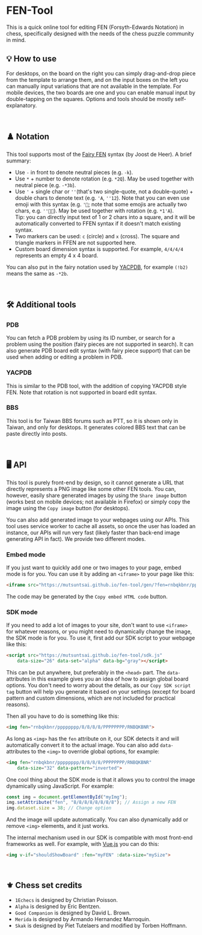 # FEN-Tool

This is a quick online tool for editing FEN (Forsyth-Edwards Notation) in chess,
specifically designed with the needs of the chess puzzle community in mind.

## 💡 How to use

For desktops, on the board on the right you can simply drag-and-drop piece from the template to arrange them,
and on the input boxes on the left you can manually input variations that are not available in the template.
For mobile devices, the two boards are one and you can enable manual input by double-tapping on the squares.
Options and tools should be mostly self-explanatory.

<br>

## ♟️ Notation

This tool supports most of the [Fairy FEN](https://www.janko.at/Retros/d.htm) syntax (by Joost de Heer). A brief summary:

- Use `-` in front to denote neutral pieces (e.g. `-k`).
- Use `*` + number to denote rotation (e.g. `*2Q`). May be used together with neutral piece (e.g. `-*3b`).
- Use `'` + single char or `''`(that's two single-quote, not a double-quote) + double chars to denote text (e.g. `'A`, `''12`). Note that you can even use emoji with this syntax (e.g. `'🦆`; note that some emojis are actually two chars, e.g. `''🎅🏻`).  May be used together with rotation (e.g. `*1'A`).\
  Tip: you can directly input text of 1 or 2 chars into a square, and it will be automatically converted to FFEN syntax if it doesn't match existing syntax.
- Two markers can be used: `c` (circle) and `x` (cross). The square and triangle markers in FFEN are not supported here.
- Custom board dimension syntax is supported. For example, `4/4/4/4` represents an empty 4 x 4 board.

You can also put in the fairy notation used by [YACPDB](https://www.yacpdb.org/), for example `(!b2)` means the same as `-*2b`.

<br>

## 🛠️ Additional tools

### PDB

You can fetch a PDB problem by using its ID number,
or search for a problem using the position (fairy pieces are not supported in search).
It can also generate PDB board edit syntax (with fairy piece support)
that can be used when adding or editing a problem in PDB.

### YACPDB

This is similar to the PDB tool, with the addition of copying YACPDB style FEN.
Note that rotation is not supported in board edit syntax.

### BBS

This tool is for Taiwan BBS forums such as PTT,
so it is shown only in Taiwan, and only for desktops.
It generates colored BBS text that can be paste directly into posts.

<br>

## 🖥️ API

This tool is purely front-end by design,
so it cannot generate a URL that directly represents a PNG image like some other FEN tools.
You can, however, easily share generated images by using the `Share image` button
(works best on mobile devices; not available in Firefox)
or simply copy the image using the `Copy image` button (for desktops).

You can also add generated image to your webpages using our APIs.
This tool uses service worker to cache all assets, so once the user has loaded an instance,
our APIs will run very fast (likely faster than back-end image generating API in fact).
We provide two different modes.

### Embed mode

If you just want to quickly add one or two images to your page, embed mode is for you.
You can use it by adding an `<iframe>` to your page like this:
```html
<iframe src="https://mutsuntsai.github.io/fen-tool/gen/?fen=rnbqkbnr/pppppppp/8/8/8/8/PPPPPPPP/RNBQKBNR" style="border:none;width:354px;height:354px"></iframe>
```
The code may be generated by the `Copy embed HTML code` button.

### SDK mode

If you need to add a lot of images to your site,
don't want to use `<iframe>` for whatever reasons,
or you might need to dynamically change the image,
the SDK mode is for you. To use it,
first add our SDK script to your webpage like this:

```html
<script src="https://mutsuntsai.github.io/fen-tool/sdk.js"
	data-size="26" data-set="alpha" data-bg="gray"></script>
```

This can be put anywhere, but preferably in the `<head>` part. 
The `data-` attributes in this example gives you an idea of how to assign global board options.
You don't need to worry about the details,
as our `Copy SDK script tag` button will help you generate it based on your settings
(except for board pattern and custom dimensions, which are not included for practical reasons).

Then all you have to do is something like this:

```html
<img fen="rnbqkbnr/pppppppp/8/8/8/8/PPPPPPPP/RNBQKBNR">
```

As long as `<img>` has the `fen` attribute on it, our SDK detects it and will automatically convert it to the actual image. You can also add `data-` attributes to the `<img>` to override global options, for example:

```html
<img fen="rnbqkbnr/pppppppp/8/8/8/8/PPPPPPPP/RNBQKBNR"
	data-size="32" data-pattern="inverted">
```

One cool thing about the SDK mode is that it allows you to control the image dynamically using JavaScript. For example:

```js
const img = document.getElementById("myImg");
img.setAttribute("fen", "8/8/8/8/8/8/8/8"); // Assign a new FEN
img.dataset.size = 38; // Change option
```

And the image will update automatically. You can also dynamically add or remove `<img>` elements, and it just works.

The internal mechanism used in our SDK is compatible with most front-end frameworks as well. For example, with [Vue.js](https://vuejs.org/) you can do this:

```html
<img v-if="shouldShowBoard" :fen="myFEN" :data-size="mySize">
```

<br>

## ⚜️ Chess set credits

- `1Echecs` is designed by Christian Poisson.
- `Alpha` is designed by Eric Bentzen.
- `Good Companion` is designed by David L. Brown.
- `Merida` is designed by Armando Hernandez Marroquin.
- `Skak` is designed by Piet Tutelaers and modified by Torben Hoffmann.